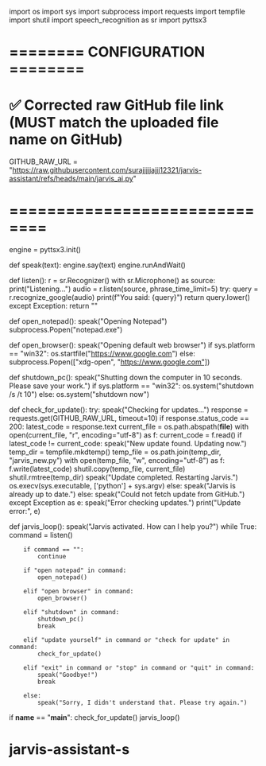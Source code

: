 import os
import sys
import subprocess
import requests
import tempfile
import shutil
import speech_recognition as sr
import pyttsx3

# ======== CONFIGURATION ========
# ✅ Corrected raw GitHub file link (MUST match the uploaded file name on GitHub)
GITHUB_RAW_URL = "https://raw.githubusercontent.com/surajjjjjajjj12321/jarvis-assistant/refs/heads/main/jarvis_ai.py"
# ==============================

engine = pyttsx3.init()

def speak(text):
    engine.say(text)
    engine.runAndWait()

def listen():
    r = sr.Recognizer()
    with sr.Microphone() as source:
        print("Listening...")
        audio = r.listen(source, phrase_time_limit=5)
    try:
        query = r.recognize_google(audio)
        print(f"You said: {query}")
        return query.lower()
    except Exception:
        return ""

def open_notepad():
    speak("Opening Notepad")
    subprocess.Popen("notepad.exe")

def open_browser():
    speak("Opening default web browser")
    if sys.platform == "win32":
        os.startfile("https://www.google.com")
    else:
        subprocess.Popen(["xdg-open", "https://www.google.com"])

def shutdown_pc():
    speak("Shutting down the computer in 10 seconds. Please save your work.")
    if sys.platform == "win32":
        os.system("shutdown /s /t 10")
    else:
        os.system("shutdown now")

def check_for_update():
    try:
        speak("Checking for updates...")
        response = requests.get(GITHUB_RAW_URL, timeout=10)
        if response.status_code == 200:
            latest_code = response.text
            current_file = os.path.abspath(__file__)
            with open(current_file, "r", encoding="utf-8") as f:
                current_code = f.read()
            if latest_code != current_code:
                speak("New update found. Updating now.")
                temp_dir = tempfile.mkdtemp()
                temp_file = os.path.join(temp_dir, "jarvis_new.py")
                with open(temp_file, "w", encoding="utf-8") as f:
                    f.write(latest_code)
                shutil.copy(temp_file, current_file)
                shutil.rmtree(temp_dir)
                speak("Update completed. Restarting Jarvis.")
                os.execv(sys.executable, ['python'] + sys.argv)
            else:
                speak("Jarvis is already up to date.")
        else:
            speak("Could not fetch update from GitHub.")
    except Exception as e:
        speak("Error checking updates.")
        print("Update error:", e)

def jarvis_loop():
    speak("Jarvis activated. How can I help you?")
    while True:
        command = listen()

        if command == "":
            continue

        if "open notepad" in command:
            open_notepad()

        elif "open browser" in command:
            open_browser()

        elif "shutdown" in command:
            shutdown_pc()
            break

        elif "update yourself" in command or "check for update" in command:
            check_for_update()

        elif "exit" in command or "stop" in command or "quit" in command:
            speak("Goodbye!")
            break

        else:
            speak("Sorry, I didn't understand that. Please try again.")

if __name__ == "__main__":
    check_for_update()
    jarvis_loop()
# jarvis-assistant-s
